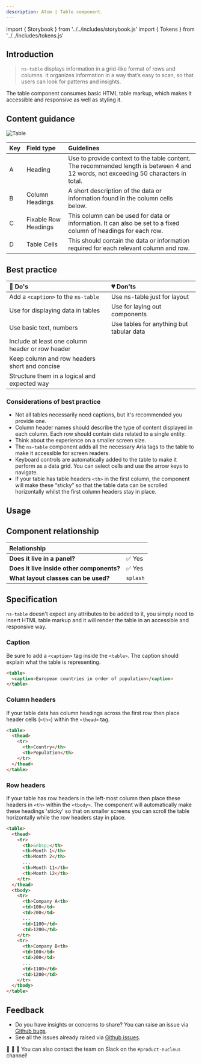 ```yaml
---
description: Atom | Table component.
---
```


import { Storybook } from '../../includes/storybook.js'
import { Tokens } from '../../includes/tokens.js'

## Introduction

> `ns-table` displays information in a grid-like format of rows and columns. It organizes information in a way that’s easy to scan, so that users can look for patterns and insights.

The table component consumes basic HTML table markup, which makes it accessible and responsive as well as styling it.

## Content guidance

![Table](https://user-images.githubusercontent.com/45626534/74148366-2fdc5780-4bfd-11ea-9877-225e2ceaf388.png)

| Key | Field type | Guidelines |
| :--- | :--- | :--- |
| A | Heading | Use to provide context to the table content. The recommended length is between 4 and 12 words, not exceeding 50 characters in total. |
| B | Column Headings | A short description of the data or information found in the column cells below. |
| C | Fixable Row Headings | This column can be used for data or information. It can also be set to a fixed column of headings for each row. |
| D | Table Cells | This should contain the data or information required for each relevant column and row. |

## Best practice

| 💚 Do's | 💔 Don'ts |
| :--- | :--- |
| Add a `<caption>` to the `ns-table` | Use ns-table just for layout |
| Use for displaying data in tables | Use for laying out components |
| Use basic text, numbers | Use tables for anything but tabular data |
| Include at least one column header or row header | |
| Keep column and row headers short and concise | |
| Structure them in a logical and expected way | |


### Considerations of best practice

* Not all tables necessarily need captions, but it's recommended you provide one.
* Column header names should describe the type of content displayed in each column. Each row should contain data related to a single entity.
* Think about the experience on a smaller screen size.
* The `ns-table` component adds all the necessary Aria tags to the table to make it accessible for screen readers.
* Keyboard controls are automatically added to the table to make it perform as a data grid.  You can select cells and use the arrow keys to navigate.
* If your table has table headers `<th>` in the first column, the component will make these “sticky” so that the table data can be scrolled horizontally whilst the first column headers stay in place.

## Usage

<Storybook story="components-ns-table--data-table"></Storybook>

## Component relationship

|  **Relationship**  |  |
| :--- | :--- |
| **Does it live in a panel?** | ✅ Yes |
| **Does it live inside other components?** |  ✅ Yes |
| **What layout classes can be used?**  | `splash` |

## Specification

`ns-table` doesn't expect any attributes to be added to it, you simply need to insert HTML table markup and it will render the table in an accessible and responsive way.

### Caption

Be sure to add a `<caption>` tag inside the `<table>`.  The caption should explain what the table is representing.

```html
<table>
  <caption>European countries in order of population</caption>
</table>
```

### Column headers
If your table data has column headings across the first row then place header cells (`<th>`) within the `<thead>` tag.

```html
<table>
  <thead>
    <tr>
      <th>Country</th>
      <th>Population</th>
    </tr>
  </thead>
</table>
```

### Row headers
If your table has row headers in the left-most column then place these headers in `<th>` within the `<tbody>`.  The component will automatically make these headings 'sticky' so that on smaller screens you can scroll the table horizontally while the row headers stay in place.

```html
<table>
  <thead>
    <tr>
      <th>&nbsp;</th>
      <th>Month 1</th>
      <th>Month 2</th>
      ...
      <th>Month 11</th>
      <th>Month 12</th>
    </tr>
  </thead>
  <tbody>
    <tr>
      <th>Company A<th>
      <td>100</td>
      <td>200</td>
      ...
      <td>1100</td>
      <td>1200</td>
    </tr>
    <tr>
      <th>Company B<th>
      <td>100</td>
      <td>200</td>
      ...
      <td>1100</td>
      <td>1200</td>
    </tr>
  </tbody>
</table>
```

<Tokens component="table"></Tokens>

## Feedback

* Do you have insights or concerns to share? You can raise an issue via [Github bugs](https://github.com/ConnectedHomes/nucleus/issues/new?assignees=&labels=Bug&template=a--bug-report.md&title=[bug]%20[ns-table]).
* See all the issues already raised via [Github issues](https://github.com/connectedHomes/nucleus/issues?utf8=%E2%9C%93&q=is%3Aopen+is%3Aissue+label%3ABug+[ns-table]).

💩 🎉 🦄 You can also contact the team on Slack on the `#product-nucleus` channel!
